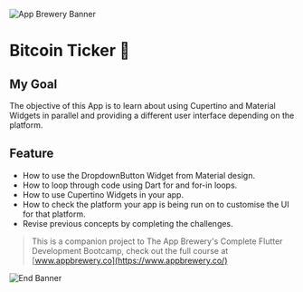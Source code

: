 ![App Brewery Banner](https://github.com/londonappbrewery/Images/blob/master/AppBreweryBanner.png)


# Bitcoin Ticker 🤑

## My Goal

The objective of this App is to learn about using Cupertino and Material Widgets in parallel and providing a different user interface depending on the platform.




## Feature

- How to use the DropdownButton Widget from Material design.
- How to loop through code using Dart for and for-in loops.
- How to use Cupertino Widgets in your app.
- How to check the platform your app is being run on to customise the UI for that platform.
- Revise previous concepts by completing the challenges.


>This is a companion project to The App Brewery's Complete Flutter Development Bootcamp, check out the full course at [www.appbrewery.co](https://www.appbrewery.co/)

![End Banner](https://github.com/londonappbrewery/Images/blob/master/readme-end-banner.png)
